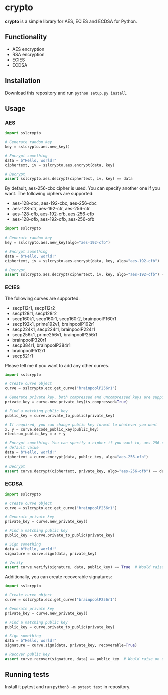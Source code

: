 # crypto
**crypto** is a simple library for AES, ECIES and ECDSA for Python.

## Functionality

- AES encryption
- RSA encryption
- ECIES
- ECDSA

## Installation


Download this repository and run
`python setup.py install`.


## Usage

### AES

```python
import sslcrypto

# Generate random key
key = sslcrypto.aes.new_key()

# Encrypt something
data = b"Hello, world!"
ciphertext, iv = sslcrypto.aes.encrypt(data, key)

# Decrypt
assert sslcrypto.aes.decrypt(ciphertext, iv, key) == data
```

By default, aes-256-cbc cipher is used. You can specify another one if you want.
The following ciphers are supported:

- aes-128-cbc, aes-192-cbc, aes-256-cbc
- aes-128-ctr, aes-192-ctr, aes-256-ctr
- aes-128-cfb, aes-192-cfb, aes-256-cfb
- aes-128-ofb, aes-192-ofb, aes-256-ofb

```python
import sslcrypto

# Generate random key
key = sslcrypto.aes.new_key(algo="aes-192-cfb")

# Encrypt something
data = b"Hello, world!"
ciphertext, iv = sslcrypto.aes.encrypt(data, key, algo="aes-192-cfb")

# Decrypt
assert sslcrypto.aes.decrypt(ciphertext, iv, key, algo="aes-192-cfb") == data
```


### ECIES

The following curves are supported:

- secp112r1, secp112r2
- secp128r1, secp128r2
- secp160k1, secp160r1, secp160r2, brainpoolP160r1
- secp192k1, prime192v1, brainpoolP192r1
- secp224k1, secp224r1, brainpoolP224r1
- secp256k1, prime256v1, brainpoolP256r1
- brainpoolP320r1
- secp384r1, brainpoolP384r1
- brainpoolP512r1
- secp521r1

Please tell me if you want to add any other curves.

```python
import sslcrypto

# Create curve object
curve = sslcrypto.ecc.get_curve("brainpoolP256r1")

# Generate private key, both compressed and uncompressed keys are supported
private_key = curve.new_private_key(is_compressed=True)

# Find a matching public key
public_key = curve.private_to_public(private_key)

# If required, you can change public key format to whatever you want
x, y = curve.decode_public_key(public_key)
electrum_public_key = x + y

# Encrypt something. You can specify a cipher if you want to, aes-256-cbc is the
# default value
data = b"Hello, world!"
ciphertext = curve.encrypt(data, public_key, algo="aes-256-ofb")

# Decrypt
assert curve.decrypt(ciphertext, private_key, algo="aes-256-ofb") == data
```


### ECDSA

```python
import sslcrypto

# Create curve object
curve = sslcrypto.ecc.get_curve("brainpoolP256r1")

# Generate private key
private_key = curve.new_private_key()

# Find a matching public key
public_key = curve.private_to_public(private_key)

# Sign something
data = b"Hello, world!"
signature = curve.sign(data, private_key)

# Verify
assert curve.verify(signature, data, public_key) == True  # Would raise on error
```

Additionally, you can create recoverable signatures:

```python
import sslcrypto

# Create curve object
curve = sslcrypto.ecc.get_curve("brainpoolP256r1")

# Generate private key
private_key = curve.new_private_key()

# Find a matching public key
public_key = curve.private_to_public(private_key)

# Sign something
data = b"Hello, world!"
signature = curve.sign(data, private_key, recoverable=True)

# Recover public key
assert curve.recover(signature, data) == public_key  # Would raise on error
```


## Running tests

Install it pytest and run `python3 -m pytest
test` in repository.
